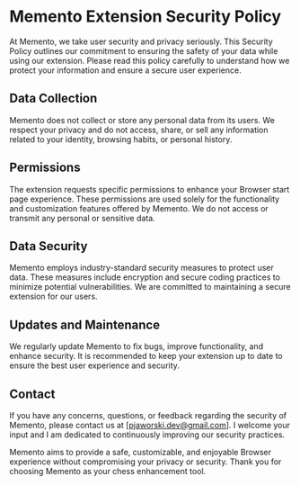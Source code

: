 # Memento Extension Security Policy

At Memento, we take user security and privacy seriously. This Security Policy outlines our commitment to ensuring the safety of your data while using our extension. Please read this policy carefully to understand how we protect your information and ensure a secure user experience.

## Data Collection

Memento does not collect or store any personal data from its users. We respect your privacy and do not access, share, or sell any information related to your identity, browsing habits, or personal history.

## Permissions

The extension requests specific permissions to enhance your Browser start page experience. These permissions are used solely for the functionality and customization features offered by Memento. We do not access or transmit any personal or sensitive data.


## Data Security

Memento employs industry-standard security measures to protect user data. These measures include encryption and secure coding practices to minimize potential vulnerabilities. We are committed to maintaining a secure extension for our users.

## Updates and Maintenance

We regularly update Memento to fix bugs, improve functionality, and enhance security. It is recommended to keep your extension up to date to ensure the best user experience and security.

## Contact

If you have any concerns, questions, or feedback regarding the security of Memento, please contact us at [pjaworski.dev@gmail.com]. I welcome your input and I am dedicated to continuously improving our security practices.

Memento aims to provide a safe, customizable, and enjoyable Browser experience without compromising your privacy or security. Thank you for choosing Memento as your chess enhancement tool.
